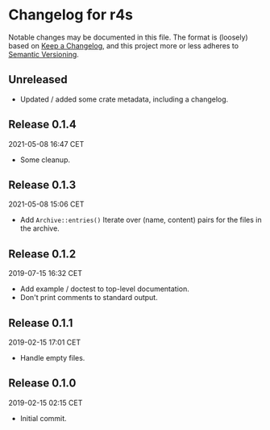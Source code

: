 # Changelog for r4s

Notable changes may be documented in this file.
The format is (loosely) based on
[Keep a Changelog](https://keepachangelog.com/en/1.0.0/), and this
project more or less adheres to
[Semantic Versioning](https://semver.org/spec/v2.0.0.html).

## Unreleased

* Updated / added some crate metadata, including a changelog.

## Release 0.1.4
2021-05-08 16:47 CET

* Some cleanup.

## Release 0.1.3
2021-05-08 15:06 CET

* Add `Archive::entries()`
  Iterate over (name, content) pairs for the files in the archive.

## Release 0.1.2
2019-07-15 16:32 CET

* Add example / doctest to top-level documentation.
* Don't print comments to standard output.

## Release 0.1.1
2019-02-15 17:01 CET

* Handle empty files.

## Release 0.1.0
2019-02-15 02:15 CET

* Initial commit.
